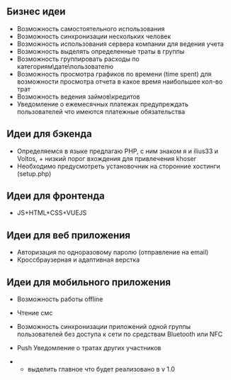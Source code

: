 ## Бизнес идеи
- Возможность самостоятельного использования
- Возможность синхронизации нескольких человек
- Возможность использования сервера компании для ведения учета
- Возможность выделять определенные траты в группы
- Возможность группировать расходы по категориям\дате\пользователю
- Возможность просмотра графиков по времени (time spent)
    для возможности просмотра отчета в какое время наибольшее кол-во трат
- Возможность ведения займов\кредитов
- Уведомление о ежемесячных платежах
    предупреждать пользователей что имеются платежные обязательства
## Идеи для бэкенда
- Определяемся в языке
    предлагаю PHP, с ним знаком я и ilius33 и Voltos, + низкий порог вхождения для привлечения khoser
- Необходимо предусмотреть установочник на сторонние хостинги (setup.php)
## Идеи для фронтенда
- JS+HTML+CSS+VUEJS
## Идеи для веб приложения
- Авторизация по одноразовому паролю (отправление на email)
- Кроссбраузерная и адаптивная верстка
## Идеи для мобильного приложения
- Возможность работы offline
- Чтение смс
- Возможность синхронизации приложений одной группы пользователей без доступа к сети
    по средствам Bluetooth или NFC
- Push Уведомление о тратах других участников

- - выделить главное что будет реализовано в v 1.0
